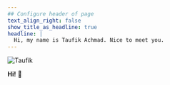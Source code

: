 ```yaml
---
## Configure header of page
text_align_right: false
show_title_as_headline: true
headline: |
  Hi, my name is Taufik Achmad. Nice to meet you.
---
```


<!-- this is a subheadline -->

![Taufik](./avatar.jpg)

**Hi!** :wave: